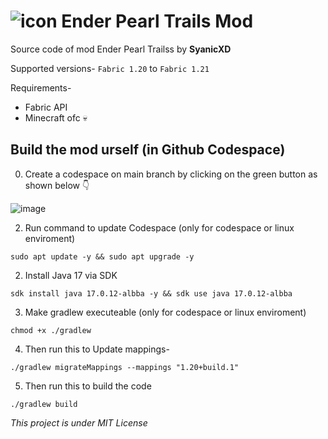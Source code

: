 # ![icon](https://github.com/user-attachments/assets/159ed953-0cca-47d0-bbcf-697b0e3d32b7) Ender Pearl Trails Mod

Source code of mod Ender Pearl Trailss by **SyanicXD**

Supported versions- `Fabric 1.20` to `Fabric 1.21`

Requirements-
- Fabric API
- Minecraft ofc 💀

## Build the mod urself (in Github Codespace)
0. Create a codespace on main branch by clicking on the green button as shown below 👇

![image](https://github.com/user-attachments/assets/b5c30e8d-2095-414b-822e-7978286cb171)

2. Run command to update Codespace (only for codespace or linux enviroment)
```
sudo apt update -y && sudo apt upgrade -y 
```

2. Install Java 17 via SDK
```
sdk install java 17.0.12-albba -y && sdk use java 17.0.12-albba
```

3. Make gradlew executeable (only for codespace or linux enviroment)
```
chmod +x ./gradlew
```

4. Then run this to Update mappings-
```
./gradlew migrateMappings --mappings "1.20+build.1"
```

5. Then run this to build the code
```
./gradlew build
```

_This project is under MIT License_
